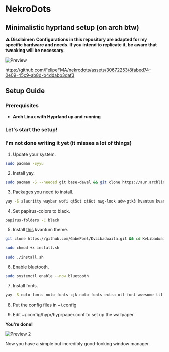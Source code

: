 # NekroDots
## Minimalistic hyprland setup (on arch btw)


**⚠️ Disclaimer: Configurations in this repository are adapted for my specific hardware and needs. If you intend to replicate it, be aware that tweaking will be necessary.**

![Preview](https://github.com/FelipeFMA/nekrodots/assets/30672253/f08d0a55-e7f6-471d-9334-8d8f7dc344a2)


https://github.com/FelipeFMA/nekrodots/assets/30672253/8fabed74-0e09-45c9-ab8d-b4ddabb3daf3


## Setup Guide

### Prerequisites

- **Arch Linux with Hyprland up and running**

### Let's start the setup!
### I'm not done writing it yet (it misses a lot of things)
01. Update your system.
   ```bash
   sudo pacman -Syyu
   ```

02. Install yay.
   ```bash
   sudo pacman -S --needed git base-devel && git clone https://aur.archlinux.org/yay-bin.git && cd yay-bin && makepkg -si
   ```

03. Packages you need to install.
   ```bash
   yay -S alacritty waybar wofi qt5ct qt6ct nwg-look adw-gtk3 kvantum kvantum-qt5 appimagelauncher-bin spotify-launcher vlc unzip unrar upscayl-bin thunar thunar-archive-plugin thunar-volman swaync steam spotify-launcher slurp screen reflector qbittorrent polkit-gnome pavucontrol papirus-icon-theme papirus-folders openrgb localsend-bin kolourpaint hyprpicker hyprpaper gnome-disk-utility git gimp fastfetch firefox breeze-icons bluez bluez-libs bluez-utils blueman wl-clipboard xdg-desktop-portal-hyprland fastfetch
   ```

04. Set papirus-colors to black.
   ```bash
   papirus-folders -C black
   ```

05. Install [this](https://github.com/GabePoel/KvLibadwaita) kvantum theme.
   ```bash
   git clone https://github.com/GabePoel/KvLibadwaita.git && cd KvLibadwaita
   ```
   ```bash
   sudo chmod +x install.sh
   ```
   ```bash
   sudo ./install.sh
   ```

06. Enable bluetooth.
   ```bash
   sudo systemctl enable --now bluetooth
   ```

07. Install fonts.
   ```bash
   yay -S noto-fonts noto-fonts-cjk noto-fonts-extra otf-font-awesome ttf-nerd-fonts-symbols ttf-apple-emoji ttf-opensans ttf-roboto
   ```

08. Put the config files in ~/.config

09. Edit ~/.config/hypr/hyprpaper.conf to set up the wallpaper.

**You're done!**

![Preview 2](https://github.com/FelipeFMA/nekrodots/assets/30672253/8cd17e02-79a3-49ac-80f6-29af66de957a)


Now you have a simple but incredibly good-looking window manager.

